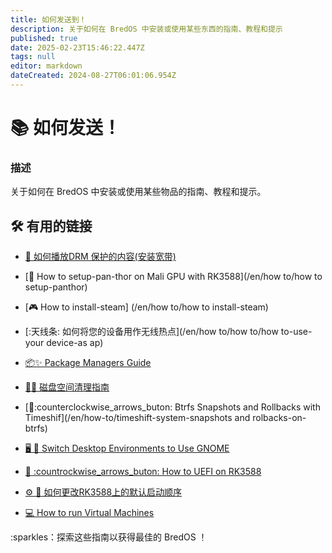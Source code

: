 ```yaml
---
title: 如何发送到！
description: 关于如何在 BredOS 中安装或使用某些东西的指南、教程和提示
published: true
date: 2025-02-23T15:46:22.447Z
tags: null
editor: markdown
dateCreated: 2024-08-27T06:01:06.954Z
---
```


# 📚 如何发送！

### **描述**

关于如何在 BredOS 中安装或使用某些物品的指南、教程和提示。

## 🛠️ 有用的链接

- [🎥 如何播放DRM 保护的内容(安装宽带)](/en/how-to/widevine-watch-drm-content)

- [🐾 How to setup-pan-thor on Mali GPU with RK3588](/en/how to/how to setup-panthor)

- [🎮 How to install-steam] (/en/how to/how to install-steam)

- [:天线条: 如何将您的设备用作无线热点](/en/how to/how to/how to-use-your device-as ap)

- [📦✨ Package Managers Guide](/en/how-to/package-management)

- [🧹💾 磁盘空间清理指南](/en/how-to/free-spacup)

- [📸:counterclockwise_arrows_buton: Btrfs Snapshots and Rollbacks with Timeshif](/en/how-to/timeshift-system-snapshots and rolbacks-on-btrfs)

- [🖥️ 🔄 Switch Desktop Environments to Use GNOME](/en/how-to/switch-desktop-environments)

- [💾 :countrockwise_arrows_buton: How to UEFI on RK3588](/en/how-to/update-uefi-rk3588)

- [⚙️ 📑 如何更改RK3588上的默认启动顺序](/en/how-to/change-boot-order-rk3588)

- [💻 How to run Virtual Machines](/en/how-to/run-vms)

:sparkles：探索这些指南以获得最佳的 BredOS ！
